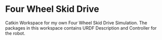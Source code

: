 # Four Wheel Skid Drive

Catkin Workspace for my own Four Wheel Skid Drive Simulation.
The packages in this workspace contains URDF Description and Controller for the robot.

